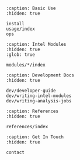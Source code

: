 ```{include} info.md
```


```{toctree}
:caption: Basic Use
:hidden: true

install
usage/index
ops
```

```{toctree}
:caption: Intel Modules
:hidden: true
:glob: true

modules/*/index
```

```{toctree}
:caption: Development Docs
:hidden: true

dev/developer-guide
dev/writing-intel-modules
dev/writing-analysis-jobs
```

```{toctree}
:caption: References
:hidden: true

references/index
```

```{toctree}
:caption: Get In Touch
:hidden: true

contact
```
